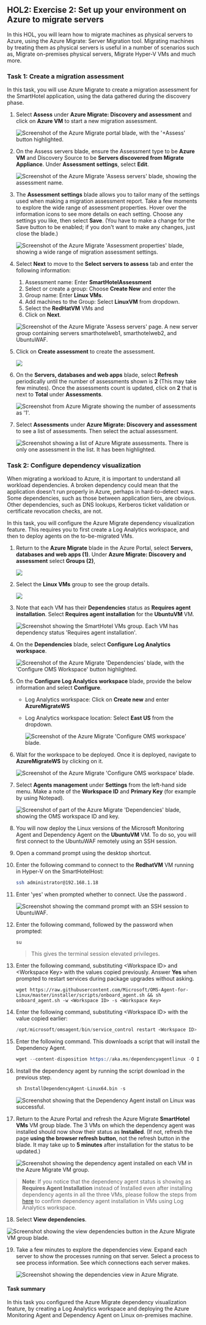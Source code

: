 ## HOL2: Exercise 2: Set up your environment on Azure to migrate servers

In this HOL, you will learn how to migrate machines as physical servers to Azure, using the Azure Migrate: Server Migration tool. Migrating machines by treating them as physical servers is useful in a number of scenarios such as, Migrate on-premises physical servers, Migrate Hyper-V VMs and much more.

### Task 1: Create a migration assessment

In this task, you will use Azure Migrate to create a migration assessment for the SmartHotel application, using the data gathered during the discovery phase.

1. Select **Assess** under **Azure Migrate: Discovery and assessment** and click on **Azure VM** to start a new migration assessment.

   ![Screenshot of the Azure Migrate portal blade, with the '+Assess' button highlighted.](Images/newasses.png "Start assessment")

2. On the Assess servers blade, ensure the Assessment type to be **Azure VM** and Discovery Source to be **Servers discovered from Migrate Appliance**. Under **Assessment settings**, select **Edit**.

   ![Screenshot of the Azure Migrate 'Assess servers' blade, showing the assessment name.](Images/assessment1.png "Assess servers - assessment name")

3. The **Assessment settings** blade allows you to tailor many of the settings used when making a migration assessment report. Take a few moments to explore the wide range of assessment properties. Hover over the information icons to see more details on each setting. Choose any settings you like, then select **Save**. (You have to make a change for the Save button to be enabled; if you don't want to make any changes, just close the blade.)

   ![Screenshot of the Azure Migrate 'Assessment properties' blade, showing a wide range of migration assessment settings.](Images/assessment2.png "Assessment properties")

4. Select **Next** to move to the **Select servers to assess** tab and enter the following information:
     
     1. Assessment name: Enter **SmartHotelAssessment** 
     1. Select or create a group: Choose **Create New** and enter the 
     1. Group name: Enter **Linux VMs**.
     1. Add machines to the Group:  Select **LinuxVM** from dropdown.
     1. Select the **RedHatVM** VMs and
     1.  Click on **Next**.

   ![Screenshot of the Azure Migrate 'Assess servers' page. A new server group containing servers smarthotelweb1, smarthotelweb2, and UbuntuWAF.](Images/linucredhat.png "Assessment VM group")

5. Click on **Create assessment** to create the assessment. 

   ![](Images/Assessment4.png)

6. On the **Servers, databases and web apps** blade, select **Refresh** periodically until the number of assessments shown is **2** (This may take few minutes). Once the assessments count is updated, click on **2** that is next to **Total** under **Assessments**.  

    ![Screenshot from Azure Migrate showing the number of assessments as '1'.](Images/HOL2-EX2-T1-S6.png "Azure Migrate - Assessments (count)")
    
7. Select **Assessments** under **Azure Migrate: Discovery and assessment** to see a list of assessments. Then select the actual assessment.

   ![Screenshot showing a list of Azure Migrate assessments. There is only one assessment in the list. It has been highlighted.](Images/HOL2-EX2-T1-S7.png "Azure Migrate - Assessments (list)")

### Task 2: Configure dependency visualization

When migrating a workload to Azure, it is important to understand all workload dependencies. A broken dependency could mean that the application doesn't run properly in Azure, perhaps in hard-to-detect ways. Some dependencies, such as those between application tiers, are obvious. Other dependencies, such as DNS lookups, Kerberos ticket validation or certificate revocation checks, are not.

In this task, you will configure the Azure Migrate dependency visualization feature. This requires you to first create a Log Analytics workspace, and then to deploy agents on the to-be-migrated VMs.

1. Return to the **Azure Migrate** blade in the Azure Portal, select **Servers, databases and web apps (1)**. Under **Azure Migrate: Discovery and assessment** select **Groups (2)**,

    ![](Images/HOL2-EX2-T2-S1.png)   

2. Select the **Linux VMs** group to see the group details. 

   ![](Images/HOL2-EX2-T2-S2.png)   

3. Note that each VM has their **Dependencies** status as **Requires agent installation**. Select **Requires agent installation** for the **UbuntuVM** VM.

   ![Screenshot showing the SmartHotel VMs group. Each VM has dependency status 'Requires agent installation'.](Images/redhatgrpbms.png "SmartHotel VMs server group")

4. On the **Dependencies** blade, select **Configure Log Analytics workspace**.

   ![Screenshot of the Azure Migrate 'Dependencies' blade, with the 'Configure OMS Workspace' button highlighted.](Images/configureLAW.png "Configure OMS Workspace link")

5. On the **Configure Log Analytics workspace** blade, provide the below information and select **Configure**.

   - Log Analytics workspace: Click on **Create new** and enter **AzureMigrateWS<inject key="DeploymentID" enableCopy="false" />**
   - Log Analytics workspace location: Select **East US** from the dropdown.

      ![Screenshot of the Azure Migrate 'Configure OMS workspace' blade.](Images/createLAW.png "OMS Workspace settings")

6. Wait for the workspace to be deployed. Once it is deployed, navigate to **AzureMigrateWS<inject key="DeploymentID" enableCopy="false" />** by clicking on it.

   ![Screenshot of the Azure Migrate 'Configure OMS workspace' blade.](Images/omsworkspace.png "OMS Workspace settings")

7. Select **Agents management** under **Settings** from the left-hand side menu. Make a note of the **Workspace ID** and **Primary Key** (for example by using Notepad).

   ![Screenshot of part of the Azure Migrate 'Dependencies' blade, showing the OMS workspace ID and key.](Images/HOL2-EX2-T2-S2.png "OMS Workspace ID and primary key")

8. You will now deploy the Linux versions of the Microsoft Monitoring Agent and Dependency Agent on the **UbuntuVM** VM. To do so, you will first connect to the UbuntuWAF remotely using an SSH session.

9. Open a command prompt using the desktop shortcut.  

10. Enter the following command to connect to the **RedhatVM** VM running in Hyper-V on the SmartHotelHost:

    ```bash
    ssh administrator@192.168.1.18
    ```

11. Enter 'yes' when prompted whether to connect. Use the password **<inject key="SmartHotelHost Admin Password" />**.

    ![Screenshot showing the command prompt with an SSH session to UbuntuWAF.](Images/ssh.png "SSH session with UbuntuWAF")

12. Enter the following command, followed by the password **<inject key="SmartHotelHost Admin Password" />** when prompted:
  
    ```
    su
    ```

    > This gives the terminal session elevated privileges.

13. Enter the following command, substituting \<Workspace ID\> and \<Workspace Key\> with the values copied previously. Answer **Yes** when prompted to restart services during package upgrades without asking.  

    ```
    wget https://raw.githubusercontent.com/Microsoft/OMS-Agent-for-Linux/master/installer/scripts/onboard_agent.sh && sh onboard_agent.sh -w <Workspace ID> -s <Workspace Key>
    ```

14. Enter the following command, substituting \<Workspace ID\> with the value copied earlier:

    ```s
    /opt/microsoft/omsagent/bin/service_control restart <Workspace ID>
    ```

15. Enter the following command. This downloads a script that will install the Dependency Agent.

    ```s
    wget --content-disposition https://aka.ms/dependencyagentlinux -O InstallDependencyAgent-Linux64.bin
    ```

16. Install the dependency agent by running the script download in the previous step.

    ```s
    sh InstallDependencyAgent-Linux64.bin -s
    ```

    ![Screenshot showing that the Dependency Agent install on Linux was successful.](Images/da-linux-done.png "Dependency Agent installation was successful")
    

17. Return to the Azure Portal and refresh the Azure Migrate **SmartHotel VMs** VM group blade. The 3 VMs on which the dependency agent was installed should now show their status as **Installed**. (If not, refresh the page **using the browser refresh button**, not the refresh button in the blade.  It may take up to **5 minutes** after installation for the status to be updated.)

     ![Screenshot showing the dependency agent installed on each VM in the Azure Migrate VM group.](Images/Linux-depencyagent.png "Dependency agent installed")
   
   >**Note**: If you notice that the dependency agent status is showing as **Requires Agent Installation** instead of Installed even after installing dependency agents in all the three VMs, please follow the steps from [here](https://github.com/CloudLabsAI-Azure/Know-Before-You-Go/blob/main/AIW-KBYG/AIW-Infrastructure-Migration.md#4-exercise1---task6---step1) to confirm dependency agent installation in VMs using Log Analytics workspace.
 
18. Select **View dependencies**.

   ![Screenshot showing the view dependencies button in the Azure Migrate VM group blade.](Images/view-dependencies.png "View dependencies")
   
19. Take a few minutes to explore the dependencies view. Expand each server to show the processes running on that server. Select a process to see process information. See which connections each server makes.

    ![Screenshot showing the dependencies view in Azure Migrate.](Images/dependencies1.png "Dependency map")
 
#### Task summary 

In this task you configured the Azure Migrate dependency visualization feature, by creating a Log Analytics workspace and deploying the Azure Monitoring Agent and Dependency Agent on Linux on-premises machine.
